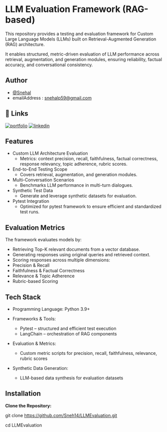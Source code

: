 
# LLM Evaluation Framework (RAG-based)

This repository provides a testing and evaluation framework for Custom Large Language Models (LLMs) built on Retrieval-Augmented Generation (RAG) architecture.

It enables structured, metric-driven evaluation of LLM performance across retrieval, augmentation, and generation modules, ensuring reliability, factual accuracy, and conversational consistency.




## Author

- [@Snehal](https://github.com/Sneh14)
- emailAddress : snehalp59@gmail.com


## 🔗 Links
[![portfolio](https://img.shields.io/badge/my_portfolio-000?style=for-the-badge&logo=ko-fi&logoColor=white)](https://github.com/Sneh14)
[![linkedin](https://img.shields.io/badge/linkedin-0A66C2?style=for-the-badge&logo=linkedin&logoColor=white)](https://www.linkedin.com/in/snehal-patil-69654953/)


## Features

- Custom LLM Architecture Evaluation
    - Metrics: context precision, recall, faithfulness, factual correctness, response   relevancy, topic adherence, rubric scores.
- End-to-End Testing Scope
    - Covers retrieval, augmentation, and generation modules.
- Multi-Conversation Scenarios
    - Benchmarks LLM performance in multi-turn dialogues.
- Synthetic Test Data
    - Generate and leverage synthetic datasets for evaluation.
- Pytest Integration
    - Optimized for pytest framework to ensure efficient and standardized test runs.

## Evaluation Metrics

The framework evaluates models by:
- Retrieving Top-K relevant documents from a vector database.
- Generating responses using original queries and retrieved context.
- Scoring responses across multiple dimensions:
- Precision & Recall
- Faithfulness & Factual Correctness
- Relevance & Topic Adherence
- Rubric-based Scoring


## Tech Stack

- Programming Language: Python 3.9+
- Frameworks & Tools:
    - Pytest – structured and efficient test execution
    - LangChain – orchestration of RAG components

- Evaluation & Metrics:
    - Custom metric scripts for precision, recall, faithfulness, relevance, rubric scores

- Synthetic Data Generation:
    - LLM-based data synthesis for evaluation datasets

## Installation

**Clone the Repository:**

git clone https://github.com/Sneh14/LLMEvaluation.git

cd LLMEvaluation



